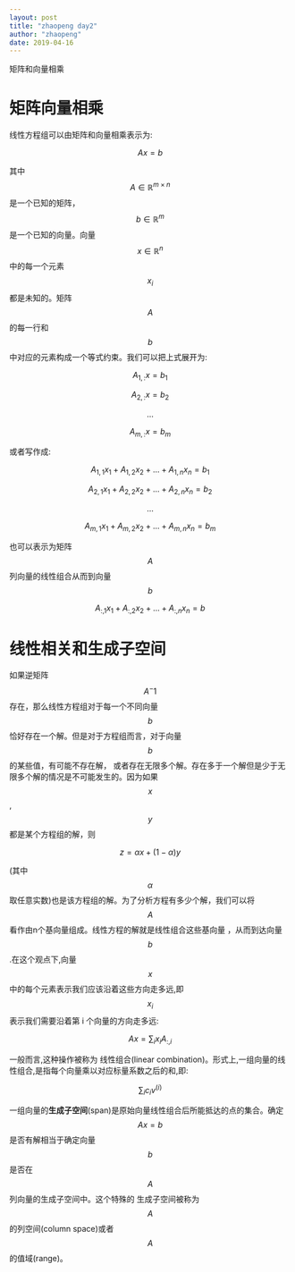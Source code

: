 ```yaml
---
layout: post
title: "zhaopeng day2"
author: "zhaopeng"
date: 2019-04-16
---
```

<script type="text/javascript"
    src="https://cdn.mathjax.org/mathjax/latest/MathJax.js?config=TeX-AMS-MML_HTMLorMML">
</script>
矩阵和向量相乘<!-- more -->
 
 矩阵向量相乘
 ==========
线性方程组可以由矩阵和向量相乘表示为:

$$ Ax=b $$

其中$$ A \in \mathbb {R}^{m \times n} $$是一个已知的矩阵，$$ b \in \mathbb {R}^{m} $$是一个已知的向量。向量
$$ x \in \mathbb {R}^{n}  $$中的每一个元素$$ x_i $$都是未知的。矩阵$$ A $$的每一行和$$ b $$中对应的元素构成一个等式约束。我们可以把上式展开为:


$$ A_{1,:} x = b_{1} $$

$$ A_{2,:} x = b_{2} $$

$$ ... $$

$$ A_{m,:} x = b_{m} $$

或者写作成:

$$ A_{1,1} x_{1} + A_{1,2} x_{2} + ... + A_{1,n} x_{n} = b_{1} $$


$$ A_{2,1} x_{1} + A_{2,2} x_{2} + ... + A_{2,n} x_{n} = b_{2} $$

$$ ... $$

$$ A_{m,1} x_{1} + A_{m,2} x_{2} + ... + A_{m,n} x_{n} = b_{m} $$

也可以表示为矩阵$$ A $$列向量的线性组合从而到向量$$ b $$

$$ A_{:,1}x_{1} + A_{:,2}x_{2} + ... + A_{:,n}x_{n} = b $$

线性相关和生成子空间
================
如果逆矩阵$$ A^-1 $$存在，那么线性方程组对于每一个不同向量$$ b $$恰好存在一个解。但是对于方程组而言，对于向量$$ b $$的某些值，有可能不存在解，
或者存在无限多个解。存在多于一个解但是少于无限多个解的情况是不可能发生的。因为如果$$ x $$, $$ y $$都是某个方程组的解，则

$$ z = \alpha x + (1 - \alpha)y $$

(其中 $$ \alpha $$取任意实数)也是该方程组的解。为了分析方程有多少个解，我们可以将$$ A $$看作由n个基向量组成。线性方程的解就是线性组合这些基向量
，从而到达向量$$ b $$.在这个观点下,向量$$ x $$中的每个元素表示我们应该沿着这些方向走多远,即$$ x_i $$ 表示我们需要沿着第 i 个向量的方向走多远:

$$ Ax = \sum _{i} x_{i} A_{:,i} $$

一般而言,这种操作被称为 线性组合(linear combination)。形式上,一组向量的线性组合,是指每个向量乘以对应标量系数之后的和,即:

$$ \sum _{i} c_{i} v^(i) $$

一组向量的<b>生成子空间</b>(span)是原始向量线性组合后所能抵达的点的集合。确定$$ Ax = b $$是否有解相当于确定向量$$ b $$是否在$$ A $$列向量的生成子空间中。这个特殊的
生成子空间被称为$$ A $$的列空间(column space)或者$$ A $$的值域(range)。
